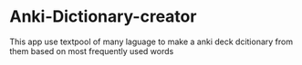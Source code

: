 # Anki-Dictionary-creator
This app use textpool of many laguage to make a anki deck dcitionary from them based on most frequently used words 
